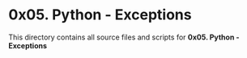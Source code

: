 # 0x05. Python - Exceptions

This directory contains all source files and scripts for **0x05. Python - Exceptions**
